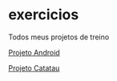 # exercicios
 
 Todos meus projetos de treino

 <a href="https://bizuti.github.io/exercicios/ex010/"> Projeto Android </a>

 <a href="https://bizuti.github.io/exercicios/site-do-catatau/"> Projeto Catatau</a>